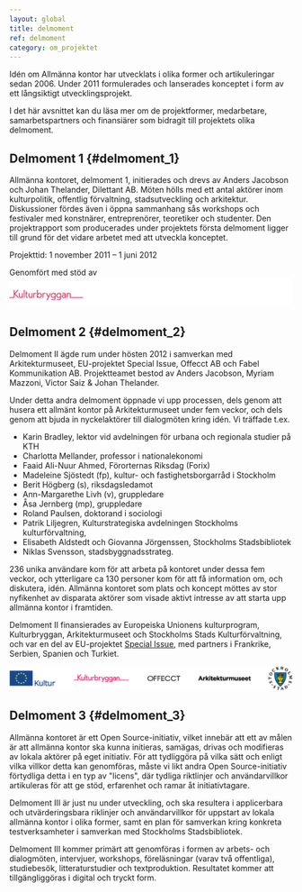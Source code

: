 ```yaml
---
layout: global
title: delmoment
ref: delmoment
category: om_projektet
---
```


Idén om Allmänna kontor har utvecklats i olika former och artikuleringar sedan 2006. Under 2011 formulerades och lanserades konceptet i form av ett långsiktigt utvecklingsprojekt.

I det här avsnittet kan du läsa mer om de projektformer, medarbetare, samarbetspartners och finansiärer som bidragit till projektets olika delmoment.

## Delmoment 1 {#delmoment_1}

Allmänna kontoret, delmoment 1, initierades och drevs av Anders Jacobson och Johan Thelander, Dilettant AB. Möten hölls med ett antal aktörer inom kulturpolitik, offentlig förvaltning, stadsutveckling och arkitektur. Diskussioner fördes även i öppna sammanhang sås workshops och festivaler med konstnärer, entreprenörer, teoretiker och studenter. Den projektrapport som producerades under projektets första delmoment ligger till grund för det vidare arbetet med att utveckla konceptet.

Projekttid: 1 november 2011 – 1 juni 2012

Genomfört med stöd av
![Kulturbryggan](/assets/img/kb.png)

## Delmoment 2 {#delmoment_2}

Delmoment II ägde rum under hösten 2012 i samverkan med Arkitekturmuseet, EU-projektet Special Issue, Offecct AB och Fabel Kommunikation AB. Projektteamet bestod av Anders Jacobson, Myriam Mazzoni, Victor Saiz & Johan Thelander.

Under detta andra delmoment öppnade vi upp processen, dels genom att husera ett allmänt kontor på Arkitekturmuseet under fem veckor, och dels genom att bjuda in nyckelaktörer till dialogmöten kring idén. Vi träffade t.ex. 
* Karin Bradley, lektor vid  avdelningen för urbana och regionala studier på KTH
* Charlotta Mellander, professor i nationalekonomi 
* Faaid Ali-Nuur Ahmed, Förorternas Riksdag (Forix)
* Madeleine Sjöstedt (fp), kultur- och fastighetsborgarråd i Stockholm
* Berit Högberg (s), riksdagsledamot
* Ann-Margarethe Livh (v), gruppledare
* Åsa Jernberg (mp), gruppledare
* Roland Paulsen, doktorand i sociologi
* Patrik Liljegren, Kulturstrategiska avdelningen Stockholms kulturförvaltning, 
* Elisabeth Aldstedt och Giovanna Jörgenssen, Stockholms Stadsbibliotek
* Niklas Svensson, stadsbyggnadsstrateg. 

236 unika användare kom för att arbeta på kontoret under dessa fem veckor, och ytterligare ca 130 personer kom för att få information om, och diskutera, idén. Allmänna kontoret som plats och koncept möttes av stor nyfikenhet av disparata aktörer som visade aktivt intresse av att starta upp allmänna kontor i framtiden. 

Delmoment II finansierades av Europeiska Unionens kulturprogram, Kulturbryggan, Arkitekturmuseet och Stockholms Stads Kulturförvaltning, och var en del av EU-projektet [Special Issue](http://specialissue.eu), med partners i Frankrike, Serbien, Spanien och Turkiet. 

![samarbete](/assets/img/logos.png)

## Delmoment 3 {#delmoment_3}
Allmänna kontoret är ett Open Source-initiativ, vilket innebär att ett av målen är att allmänna kontor ska kunna initieras, samägas, drivas och modifieras av lokala aktörer på eget initiativ. För att tydliggöra på vilka sätt och enligt vilka villkor detta kan genomföras, måste vi likt andra Open Source-initiativ förtydliga detta i en typ av "licens", där tydliga riktlinjer och användarvillkor artikuleras för att ge stöd, erfarenhet och ramar åt initiativtagare. 

Delmoment III är just nu under utveckling, och ska resultera i applicerbara och utvärderingsbara riklinjer och användarvillkor för uppstart av lokala allmänna kontor i olika former, samt en plan för samverkan kring konkreta testverksamheter i samverkan med Stockholms Stadsbibliotek. 

Delmoment III kommer primärt att genomföras i formen av arbets- och dialogmöten, intervjuer, workshops, föreläsningar (varav två offentliga), studiebesök, litteraturstudier och textproduktion. Resultatet kommer att tillgängliggöras i digital och tryckt form.


